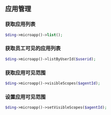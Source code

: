 ## 应用管理

### 获取应用列表
```php
$ding->microapp()->list();
```

### 获取员工可见的应用列表
```php
$ding->microapp()->listByUserId($userid);
```

### 获取应用可见范围
```php
$ding->microapp()->visibleScopes($agentId);
```

### 设置应用可见范围
```php
$ding->microapp()->setVisibleScopes($agentId);
```